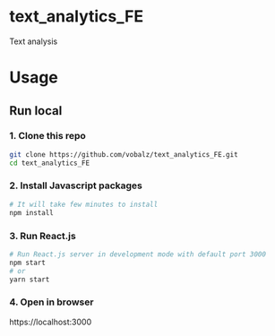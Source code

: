 # text_analytics_FE
Text analysis

# Usage

## Run local

### 1. Clone this repo

```bash
git clone https://github.com/vobalz/text_analytics_FE.git
cd text_analytics_FE
```

### 2. Install Javascript packages

```bash
# It will take few minutes to install
npm install
```

### 3. Run React.js

```bash
# Run React.js server in development mode with default port 3000
npm start
# or
yarn start
```

### 4. Open in browser

https://localhost:3000